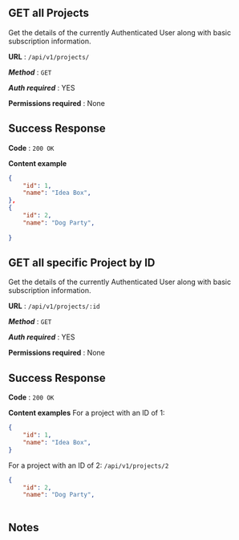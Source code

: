 ## GET all Projects

Get the details of the currently Authenticated User along with basic
subscription information.

**URL** : `/api/v1/projects/`

***Method*** : `GET`

***Auth required*** : YES

**Permissions required** : None

## Success Response

**Code** : `200 OK`

**Content example**
```json
{
    "id": 1,
    "name": "Idea Box",
},
{
    "id": 2,
    "name": "Dog Party",
  
}
```
## GET all specific Project by ID

Get the details of the currently Authenticated User along with basic
subscription information.

**URL** : `/api/v1/projects/:id`

***Method*** : `GET`

***Auth required*** : YES

**Permissions required** : None

## Success Response

**Code** : `200 OK`

**Content examples**
For a project with an ID of 1:

```json
{
    "id": 1,
    "name": "Idea Box",
}
```

For a project with an ID of 2: `/api/v1/projects/2`

```json
{
    "id": 2,
    "name": "Dog Party",
  
```

## Notes
